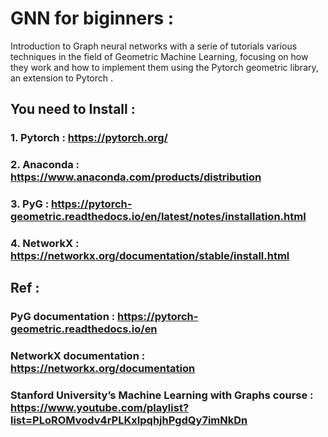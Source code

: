 # GNN for biginners :

Introduction to Graph neural networks with a serie of tutorials various techniques in the field of Geometric Machine Learning, focusing on how they work and how to implement them using the Pytorch geometric library, an extension to Pytorch .

## You need to Install :

### 1. Pytorch : https://pytorch.org/
### 2. Anaconda : https://www.anaconda.com/products/distribution
### 3. PyG : https://pytorch-geometric.readthedocs.io/en/latest/notes/installation.html
### 4. NetworkX : https://networkx.org/documentation/stable/install.html

## Ref :

### PyG documentation : https://pytorch-geometric.readthedocs.io/en
### NetworkX  documentation : https://networkx.org/documentation
### Stanford University’s Machine Learning with Graphs course : https://www.youtube.com/playlist?list=PLoROMvodv4rPLKxIpqhjhPgdQy7imNkDn


